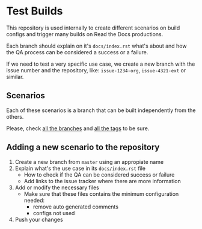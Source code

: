 # Test Builds

This repository is used internally to create different scenarios on
build configs and trigger many builds on Read the Docs productions.

Each branch should explain on it\'s `docs/index.rst` what\'s about and
how the QA process can be considered a success or a failure.

If we need to test a very specific use case, we create a new branch with
the issue number and the repository, like: `issue-1234-org`,
`issue-4321-ext` or similar.

## Scenarios

Each of these scenarios is a branch that can be built independently from
the others.

Please, check [all the
branches](https://github.com/readthedocs/test-builds/branches/) and [all
the tags](https://github.com/readthedocs/test-builds/tags/) to be sure.

## Adding a new scenario to the repository

1.  Create a new branch from `master` using an appropiate name
2.  Explain what\'s the use case in its `docs/index.rst` file
    -   How to check if the QA can be considered success or failure
    -   Add links to the issue tracker where there are more information
3.  Add or modify the necessary files
    -   Make sure that these files contains the minimum configuration
        needed:
        -   remove auto generated comments
        -   configs not used
4.  Push your changes
